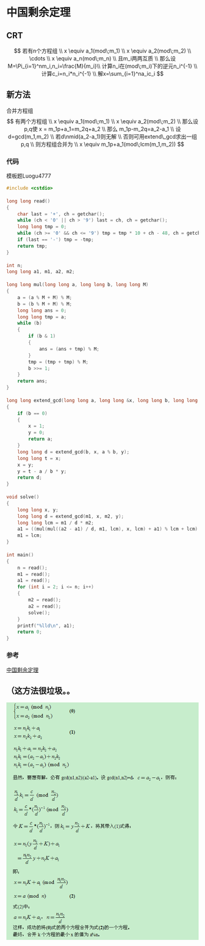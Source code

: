 # 中国剩余定理
## CRT

$$
若有n个方程组 \\
x \equiv a_1(mod\;m_1) \\
x \equiv a_2(mod\;m_2) \\
\cdots \\
x \equiv a_n(mod\;m_n) \\
且m_i两两互质 \\
那么设M=\Pi_{i=1}^nm_i,n_i=\frac{M}{m_i}\\
计算n_i在(mod\;m_i)下的逆元n_i^{-1} \\
计算c_i=n_i*n_i^{-1} \\
解x=\sum_{i=1}^na_ic_i
$$

## 新方法
合并方程组
$$
有两个方程组 \\
x \equiv a_1(mod\;m_1) \\
x \equiv a_2(mod\;m_2) \\
那么设p,q使
x = m_1p+a_1=m_2q+a_2 \\
那么
m_1p-m_2q=a_2-a_1 \\
设
d=gcd(m_1,m_2) \\
若d\nmid(a_2-a_1)则无解 \\
否则可用extend\_gcd求出一组p,q \\
则方程组合并为 \\
x \equiv m_1p+a_1(mod\;lcm(m_1,m_2))
$$
### 代码
模板题Luogu4777

```c++
#include <cstdio>

long long read()
{
	char last = '+', ch = getchar();
	while (ch < '0' || ch > '9') last = ch, ch = getchar();
	long long tmp = 0;
	while (ch >= '0' && ch <= '9') tmp = tmp * 10 + ch - 48, ch = getchar();
	if (last == '-') tmp = -tmp;
	return tmp;
}

int n;
long long a1, m1, a2, m2;

long long mul(long long a, long long b, long long M)
{
	a = (a % M + M) % M;
	b = (b % M + M) % M;
	long long ans = 0;
	long long tmp = a;
	while (b)
	{
		if (b & 1)
		{
			ans = (ans + tmp) % M;
		}
		tmp = (tmp + tmp) % M;
		b >>= 1;
	}
	return ans;
}

long long extend_gcd(long long a, long long &x, long long b, long long &y)
{
	if (b == 0)
	{
		x = 1;
		y = 0;
		return a;
	}
	long long d = extend_gcd(b, x, a % b, y);
	long long t = x;
	x = y;
	y = t - a / b * y;
	return d;
}

void solve()
{
	long long x, y;
	long long d = extend_gcd(m1, x, m2, y);
	long long lcm = m1 / d * m2;
	a1 = ((mul(mul((a2 - a1) / d, m1, lcm), x, lcm) + a1) % lcm + lcm) % lcm;
	m1 = lcm;
}

int main()
{
	n = read();
	m1 = read();
	a1 = read();
	for (int i = 2; i <= n; i++)
	{
		m2 = read();
		a2 = read();
		solve();
	}
	printf("%lld\n", a1);
	return 0;
}
```
### 参考
[中国剩余定理](https://oi-wiki.org/math/crt/)


## （这方法很垃圾。。
![3cf0fca6-7543-3c93-98cf-fef5938753](media/3cf0fca6-7543-3c93-98cf-fef5938753c3.png)

